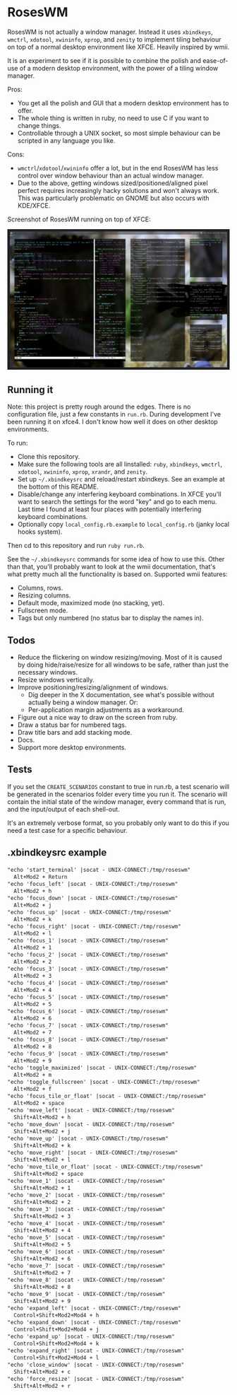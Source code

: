 # RosesWM

RosesWM is not actually a window manager. Instead it uses `xbindkeys`, `wmctrl`, `xdotool`, `xwininfo`, `xprop`, and `zenity` to implement tiling behaviour on top of a normal desktop environment like XFCE. Heavily inspired by wmii.

It is an experiment to see if it is possible to combine the polish and ease-of-use of a modern desktop environment, with the power of a tiling window manager. 

Pros:

- You get all the polish and GUI that a modern desktop environment has to offer.
- The whole thing is written in ruby, no need to use C if you want to change things.
- Controllable through a UNIX socket, so most simple behaviour can be scripted in any language you like.

Cons:

- `wmctrl`/`xdotool`/`xwininfo` offer a lot, but in the end RosesWM has less control over window behaviour than an actual window manager. 
- Due to the above, getting windows sized/positioned/aligned pixel perfect requires increasingly hacky solutions and won't always work. This was particularly problematic on GNOME but also occurs with KDE/XFCE.

Screenshot of RosesWM running on top of XFCE:

![example screenshot](https://raw.githubusercontent.com/lucasluitjes/roseswm/main/screenshot.png)

## Running it

Note: this project is pretty rough around the edges. There is no configuration file, just a few constants in `run.rb`. During development I've been running it on xfce4. I don't know how well it does on other desktop environments.

To run: 

- Clone this repository.
- Make sure the following tools are all linstalled: `ruby`, `xbindkeys`, `wmctrl`, `xdotool`, `xwininfo`, `xprop`, `xrandr`, and `zenity`.
- Set up `~/.xbindkeysrc` and reload/restart xbindkeys. See an example at the bottom of this README.
- Disable/change any interfering keyboard combinations. In XFCE you'll want to search the settings for the word "key" and go to each menu. Last time I found at least four places with potentially interfering keyboard combinations.
- Optionally copy `local_config.rb.example` to `local_config.rb` (janky local hooks system).

Then cd to this repository and run `ruby run.rb`.

See the `~/.xbindkeysrc` commands for some idea of how to use this. Other than that, you'll probably want to look at the wmii documentation, that's what pretty much all the functionality is based on. Supported wmii features:

- Columns, rows.
- Resizing columns.
- Default mode, maximized mode (no stacking, yet).
- Fullscreen mode.
- Tags but only numbered (no status bar to display the names in).

## Todos

- Reduce the flickering on window resizing/moving. Most of it is caused by doing hide/raise/resize for all windows to be safe, rather than just the necessary windows.
- Resize windows vertically.
- Improve positioning/resizing/alignment of windows.
  - Dig deeper in the X documentation, see what's possible without actually being a window manager. Or:
  - Per-application margin adjustments as a workaround.
- Figure out a nice way to draw on the screen from ruby.
- Draw a status bar for numbered tags.
- Draw title bars and add stacking mode.
- Docs.
- Support more desktop environments.

## Tests

If you set the `CREATE_SCENARIOS` constant to true in run.rb, a test scenario will be generated in the scenarios folder every time you run it. The scenario will contain the initial state of the window manager, every command that is run, and the input/output of each shell-out. 

It's an extremely verbose format, so you probably only want to do this if you need a test case for a specific behaviour.

## .xbindkeysrc example 

```
"echo 'start_terminal' |socat - UNIX-CONNECT:/tmp/roseswm"
  Alt+Mod2 + Return
"echo 'focus_left' |socat - UNIX-CONNECT:/tmp/roseswm"
  Alt+Mod2 + h
"echo 'focus_down' |socat - UNIX-CONNECT:/tmp/roseswm"
  Alt+Mod2 + j
"echo 'focus_up' |socat - UNIX-CONNECT:/tmp/roseswm"
  Alt+Mod2 + k
"echo 'focus_right' |socat - UNIX-CONNECT:/tmp/roseswm"
  Alt+Mod2 + l
"echo 'focus_1' |socat - UNIX-CONNECT:/tmp/roseswm"
  Alt+Mod2 + 1
"echo 'focus_2' |socat - UNIX-CONNECT:/tmp/roseswm"
  Alt+Mod2 + 2
"echo 'focus_3' |socat - UNIX-CONNECT:/tmp/roseswm"
  Alt+Mod2 + 3
"echo 'focus_4' |socat - UNIX-CONNECT:/tmp/roseswm"
  Alt+Mod2 + 4
"echo 'focus_5' |socat - UNIX-CONNECT:/tmp/roseswm"
  Alt+Mod2 + 5
"echo 'focus_6' |socat - UNIX-CONNECT:/tmp/roseswm"
  Alt+Mod2 + 6
"echo 'focus_7' |socat - UNIX-CONNECT:/tmp/roseswm"
  Alt+Mod2 + 7
"echo 'focus_8' |socat - UNIX-CONNECT:/tmp/roseswm"
  Alt+Mod2 + 8
"echo 'focus_9' |socat - UNIX-CONNECT:/tmp/roseswm"
  Alt+Mod2 + 9
"echo 'toggle_maximized' |socat - UNIX-CONNECT:/tmp/roseswm"
  Alt+Mod2 + m
"echo 'toggle_fullscreen' |socat - UNIX-CONNECT:/tmp/roseswm"
  Alt+Mod2 + f
"echo 'focus_tile_or_float' |socat - UNIX-CONNECT:/tmp/roseswm"
  Alt+Mod2 + space
"echo 'move_left' |socat - UNIX-CONNECT:/tmp/roseswm"
  Shift+Alt+Mod2 + h
"echo 'move_down' |socat - UNIX-CONNECT:/tmp/roseswm" 
  Shift+Alt+Mod2 + j
"echo 'move_up' |socat - UNIX-CONNECT:/tmp/roseswm"
  Shift+Alt+Mod2 + k
"echo 'move_right' |socat - UNIX-CONNECT:/tmp/roseswm"
  Shift+Alt+Mod2 + l
"echo 'move_tile_or_float' |socat - UNIX-CONNECT:/tmp/roseswm"
  Shift+Alt+Mod2 + space
"echo 'move_1' |socat - UNIX-CONNECT:/tmp/roseswm"
  Shift+Alt+Mod2 + 1
"echo 'move_2' |socat - UNIX-CONNECT:/tmp/roseswm"
  Shift+Alt+Mod2 + 2
"echo 'move_3' |socat - UNIX-CONNECT:/tmp/roseswm"
  Shift+Alt+Mod2 + 3
"echo 'move_4' |socat - UNIX-CONNECT:/tmp/roseswm"
  Shift+Alt+Mod2 + 4
"echo 'move_5' |socat - UNIX-CONNECT:/tmp/roseswm"
  Shift+Alt+Mod2 + 5
"echo 'move_6' |socat - UNIX-CONNECT:/tmp/roseswm"
  Shift+Alt+Mod2 + 6
"echo 'move_7' |socat - UNIX-CONNECT:/tmp/roseswm"
  Shift+Alt+Mod2 + 7
"echo 'move_8' |socat - UNIX-CONNECT:/tmp/roseswm"
  Shift+Alt+Mod2 + 8
"echo 'move_9' |socat - UNIX-CONNECT:/tmp/roseswm"
  Shift+Alt+Mod2 + 9
"echo 'expand_left' |socat - UNIX-CONNECT:/tmp/roseswm"
  Control+Shift+Mod2+Mod4 + h
"echo 'expand_down' |socat - UNIX-CONNECT:/tmp/roseswm"
  Control+Shift+Mod2+Mod4 + j
"echo 'expand_up' |socat - UNIX-CONNECT:/tmp/roseswm"
  Control+Shift+Mod2+Mod4 + k
"echo 'expand_right' |socat - UNIX-CONNECT:/tmp/roseswm"
  Control+Shift+Mod2+Mod4 + l
"echo 'close_window' |socat - UNIX-CONNECT:/tmp/roseswm"
  Shift+Alt+Mod2 + c
"echo 'force_resize' |socat - UNIX-CONNECT:/tmp/roseswm"
  Shift+Alt+Mod2 + r
```
